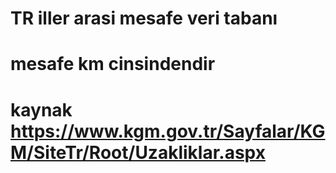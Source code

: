# TR iller arasi mesafe veri tabanı 
# mesafe km cinsindendir 
# kaynak https://www.kgm.gov.tr/Sayfalar/KGM/SiteTr/Root/Uzakliklar.aspx
